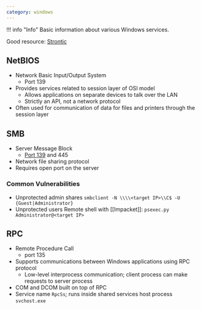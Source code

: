 ```yaml
---
category: windows
---
```

!!! info "Info"
	Basic information about various Windows services.

Good resource: [Strontic](strontic.github.io)
## NetBIOS
- Network Basic Input/Output System
	- Port 139
- Provides services related to session layer of OSI model
	- Allows applications on separate devices to talk over the LAN
	- Strictly an API, not a network protocol
- Often used for communication of data for files and printers through the session layer

## SMB
- Server Message Block
	- [Port 139](NetBIOS) and 445
- Network file sharing protocol
- Requires open port on the server
### Common Vulnerabilities
- Unprotected admin shares
`smbclient -N \\\\<target IP>\\C$ -U {Guest|Administrator}`
- Unprotected users
Remote shell with [[Impacket]]:
`psexec.py Administrator@<target IP>`

## RPC 
- Remote Procedure Call
	- port 135
- Supports communications between Windows applications using RPC protocol
	- Low-level interprocess communication; client process can make requests to server process
- COM and DCOM built on top of RPC
- Service name `RpcSs`; runs inside shared services host process `svchost.exe`